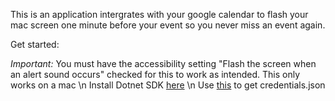 ﻿This is an application intergrates with your google calendar to flash your mac screen
one minute before your event so you never miss an event again.

Get started:

*Important:* You must have the accessibility setting "Flash the screen when an alert sound occurs" checked for this to work as intended. This only works on a mac \n
Install Dotnet SDK [here](https://dotnet.microsoft.com/download) \n
Use [this](https://developers.google.com/calendar/quickstart/dotnet) to get credentials.json



